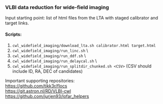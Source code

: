 ### VLBI data reduction for wide-field imaging

Input starting point: list of html files from the LTA with staged calibrator and target links.

#### Scripts:

1) ```cwl_widefield_imaging/download_lta.sh calibrator.html target.html```
2) ```cwl_widefield_imaging/run_linc.sh``` \
3) ```cwl_widefield_imaging/run_ddf.sh``` \
4) ```cwl_widefield_imaging/run_delaycal.sh``` \
5) ```cwl_widefield_imaging/run_splitdir_chunked.sh <CSV>``` (CSV should include ID, RA, DEC of candidates)

Important supporting repositories: \
https://github.com/tikk3r/flocs \
https://git.astron.nl/RD/VLBI-cwl \
https://github.com/jurjen93/lofar_helpers
